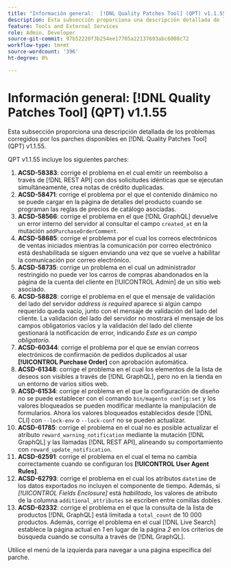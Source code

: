 ```yaml
---
title: "Información general:  [!DNL Quality Patches Tool] (QPT) v1.1.55"
description: Esta subsección proporciona una descripción detallada de los problemas corregidos por los parches disponibles en  [!DNL Quality Patches Tool] (QPT) v1.1.55.
feature: Tools and External Services
role: Admin, Developer
source-git-commit: 97b52220f3b254ee17705a22137693abc6008c72
workflow-type: tm+mt
source-wordcount: '396'
ht-degree: 0%

---
```


# Información general: [!DNL Quality Patches Tool] (QPT) v1.1.55

Esta subsección proporciona una descripción detallada de los problemas corregidos por los parches disponibles en [!DNL Quality Patches Tool] (QPT) v1.1.55.

QPT v1.1.55 incluye los siguientes parches:

1. **ACSD-58383**: corrige el problema en el cual emitir un reembolso a través de [!DNL REST API] con dos solicitudes idénticas que se ejecutan simultáneamente, crea notas de crédito duplicadas.
1. **ACSD-58471**: corrige el problema por el que el contenido dinámico no se puede cargar en la página de detalles del producto cuando se programan las reglas de precios de catálogo asociadas.
1. **ACSD-58566**: corrige el problema en el que [!DNL GraphQL] devuelve un error interno del servidor al consultar el campo `created_at` en la mutación `addPurchaseOrderComment`.
1. **ACSD-58685**: corrige el problema por el cual los correos electrónicos de ventas iniciados mientras la comunicación por correo electrónico está deshabilitada se siguen enviando una vez que se vuelve a habilitar la comunicación por correo electrónico.
1. **ACSD-58735**: corrige un problema en el cual un administrador restringido no puede ver los carros de compras abandonados en la página de la cuenta del cliente en [!UICONTROL Admin] de un sitio web asociado.
1. **ACSD-58828**: corrige el problema en el que el mensaje de validación del lado del servidor *address is required* aparece si algún campo requerido queda vacío, junto con el mensaje de validación del lado del cliente. La validación del lado del servidor no mostrará el mensaje de los campos obligatorios vacíos y la validación del lado del cliente gestionará la notificación de error, indicando *Este es un campo obligatorio.*
1. **ACSD-60344**: corrige el problema por el que se envían correos electrónicos de confirmación de pedidos duplicados al usar **[!UICONTROL Purchase Order]** con aprobación automática.
1. **ACSD-61348**: corrige el problema en el cual los elementos de la lista de deseos son visibles a través de [!DNL GraphQL], pero no en la tienda en un entorno de varios sitios web.
1. **ACSD-61534**: corrige el problema en el que la configuración de diseño no se puede establecer con el comando `bin/magento config:set` y los valores bloqueados se pueden modificar mediante la manipulación de formularios. Ahora los valores bloqueados establecidos desde [!DNL CLI] con `--lock-env` o `--lock-conf` no se pueden actualizar.
1. **ACSD-61785**: corrige el problema en el cual no es posible actualizar el atributo `reward_warning_notification` mediante la mutación [!DNL GraphQL] y las llamadas [!DNL REST API], alineando su comportamiento con `reward_update_notification`.
1. **ACSD-62591**: corrige el problema en el cual el tema no cambia correctamente cuando se configuran los **[!UICONTROL User Agent Rules]**.
1. **ACSD-62793**: corrige el problema en el cual los atributos `datetime` de los datos exportados no incluyen el componente de tiempo. Además, si *[!UICONTROL Fields Enclosure]* está *habilitado*, los valores de atributo de la columna `additional_attributes` se escriben entre comillas dobles.
1. **ACSD-62332**: corrige el problema en el que la consulta de la lista de productos [!DNL GraphQL] está limitada a `total_count` de 10 000 productos. Además, corrige el problema en el cual [!DNL Live Search] establece la página actual en *1* en lugar de la página *2* en los criterios de búsqueda cuando se consulta a través de [!DNL GraphQL].

Utilice el menú de la izquierda para navegar a una página específica del parche.
